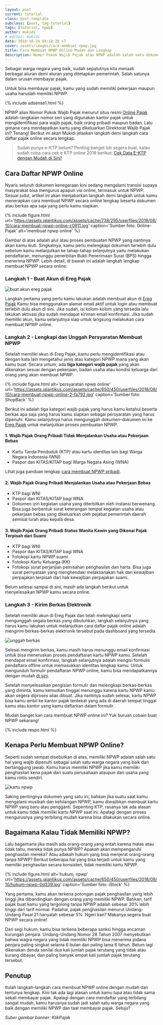 ```yaml
---
layout: post
current: tutorial
class: post-template
subclass: [post, tag-tutorial]
tags: [tutorial, npwp]
author: mukidi
# editor: mukidi
date: 2018-10-24 04:18:20 +7
cover: assets/images/cara-membuat-npwp.jpg
title: Cara Membuat NPWP Online Mudah dan Lengkap
description: Nomor Pokok Wajib Pajak atau NPWP adalah salah satu dokumen penting yang wajib dimiliki seorang warga negara yang memiliki pekerjaan atau usaha pribadi. Berikut ini uraian cara membuat NPWP online secara mudah, lengkap dengan berkas-berkas yang harus disiapkan.
---
```


Sebagai warga negara yang baik, sudah sepatutnya kita menaati berbagai aturan demi aturan yang ditetapkan pemerintah. Salah satunya dalam urusan membayar pajak.

Untuk bisa membayar pajak, kamu yang sudah memiliki pekerjaan maupun usaha haruslah memiliki NPWP.

{% include adsense1.html %}

NPWP alias Nomor Pokok Wajib Pajak menurut situs resmi [Online Pajak](https://www.online-pajak.com/) adalah rangkaian nomor seri yang digunakan kantor pajak untuk mengidentifikasi para wajib pajak, baik orang pribadi maupun badan. Lalu gimana cara mendapatkan kartu yang dikeluarkan Direktorat Wajib Pajak ini? Tenang! Berikut ini akan Mukidi jelaskan langkah demi langkah cara daftar pajak online secara lengkap.

> Sudah punya e-KTP belum? Penting banget loh segera buat, kalau sudah coba cara cek e KTP online 2018 berikut:
> [Cek Data E-KTP dengan Mudah di Sini!](/cara-cek-data-e-ktp-mudah)

## Cara Daftar NPWP Online

Nyaris seluruh dokumen kenegaraan kini sedang mengalami transisi supaya masyarakat bisa mengurus apapun via online, termasuk untuk NPWP. Sesuai judul, artikel ini akan menjabarkan langkah demi langkah untuk kamu menerapkan cara membuat NPWP secara online lengkap beserta dokumen atau berkas apa saja yang perlu kamu siapkan.

{% include figure.html url='https://assets.jalantikus.com/assets/cache/738/295/userfiles/2018/08/10/cara-membuat-npwp-online-c0911.jpg' caption='Sumber foto: Online-Pajak' alt='membuat npwp online' %}

Gambar di atas adalah alur atau proses pembuatan NPWP yang nantinya akan kamu ikuti. Singkatnya, kamu perlu melengkapi dokumen terlebih dulu sebelum kamu melanjutkan ke tahap-tahap selanjutnya yaitu melakukan pendaftaran, menunggu penerbitan Bukti Penerimaan Surat (BPS) hingga menerima NPWP. Lebih detail, di bawah ini adalah langkah lengkap membuat NPWP secara online:

### Langkah 1 - Buat Akun di Ereg Pajak

![buat akun ereg pajak](https://assets.jalantikus.com/assets/cache/500/346/userfiles/2018/08/10/cara-membuat-npwp-online-1-22cdc.jpg)

Langkah pertama yang perlu kamu lakukan adalah membuat akun di [Ereg Pajak](https://ereg.pajak.go.id/login) Kamu bisa menggunakan alamat email aktif untuk login atau membuat terlebih dulu akun di sini. Jika sudah, isi kolom-kolom yang tersedia lalu lakukan aktivasi jika sudah mendapat kiriman email konfirmasi. Jika sudah memiliki akun, kamu selanjutnya siap untuk langsung melakukan cara membuat NPWP online.

### Langkah 2 - Lengkapi dan Unggah Persyaratan Membuat NPWP

Setelah memiliki akun di Ereg Pajak, kamu perlu mengidentifikasi atau dengan kata lain mengetahui jenis atau kategori NPWP mana yang akan kamu buat. Secara umum, ada **tiga kategori wajib pajak** yang akan dikenakan sesuai dengan pekerjaan, badan usaha atau kondisi keluarga dari orang yang akan membuat NPWP.

{% include figure.html alt='persyaratan npwp online' url='https://assets.jalantikus.com/assets/cache/650/450/userfiles/2018/08/10/cara-membuat-npwp-online-2-fa792.jpg' caption='Sumber foto: ShopBack' %}

Berikut ini adalah tiga kategori wajib pajak yang harus kamu ketahui beserta berkas apa saja yang harus kamu siapkan sebagai persyaratan yang harus dipenuhi. Kamu selanjutnya harus mengunggah dokumen-dokumen ini ke [Ereg Pajak](https://ereg.pajak.go.id/login) untuk melanjutkan proses pembuatan NPWP.

#### 1. Wajib Pajak Orang Pribadi Tidak Menjalankan Usaha atau Pekerjaan Bebas

- Kartu Tanda Penduduk (KTP) atau kartu identitas lain bagi Warga Negara Indonesia (WNI)
- Paspor dan KITAS/KITAP bagi Warga Negara Asing (WNA)

Lihat juga panduan lengkap [cara membuat NPWP pribadi](https://www.paciran.com/cara-membuat-npwp-pribadi).

#### 2. Wajib Pajak Orang Pribadi Menjalankan Usaha atau Pekerjaan Bebas

- KTP bagi WNI
- Paspor dan KITAS/KITAP bagi WNA
- Dokumen izin kegiatan usaha yang diterbitkan oleh instansi berwenang. Bisa juga berbentuk surat keterangan tempat kegiatan usaha atau pekerjaan bebas yang dikeluarkan oleh pejabat pemerintah daerah semisal lurah atau kepala desa.

#### 3. Wajib Pajak Orang Pribadi Status Wanita Kawin yang Dikenai Pajak Terpisah dari Suami

- KTP bagi WNI
- Paspor dan KITAS/KITAP bagi WNA
- Fotokopi kartu NPWP suami
- Fotokopi Kartu Keluarga (KK)
- Fotokopi surat perjanjian pemisahan penghasilan dan harta. Bisa juga surat pernyataan yang menghendaki melaksanakan hak dan kewajiban perpajakan terpisah dari hak kewajiban perpajakan suami.

Belum selesai sampai di sini, masih ada langkah berikut untuk menyelesaikan NPWP kamu secara online. 

### Langkah 3 - Kirim Berkas Elektronik

Setelah memiliki akun di Ereg Pajak dan telah melengkapi serta mengunggah segala berkas yang dibutuhkan, langkah selanjutnya yang harus kamu lakukan untuk melanjutkan cara daftar pajak online adalah mengirim berkas-berkas elektronik tersebut pada dashboard yang tersedia.

![unggah berkas](https://assets.jalantikus.com/assets/cache/500/346/userfiles/2018/08/10/cara-membuat-npwp-online-3-1ef70.jpg)

Selesai mengirim berkas, kamu masih harus menunggu email konfirmasi untuk bisa meneruskan proses pendaftaran kartu NPWP kamu. Setelah mendapat email konfirmasi, langkah selanjutnya adalah mengisi formulis pendaftara offline untuk memasukkan identitas lengkap kamu. Untuk mengunduh formulir pendaftaran NPWP online, kamu bisa mendapatkannya dengan mudah [di sini](https://www.online-pajak.com/sites/pajak/files/uploaded-files/formulir-npwp.pdf).

Setelah menyelesaikan pengisian formulir dan melengkapi berkas-berkas yang diminta, kamu kemudian tinggal menunggu karena kartu NPWP kamu akan segera diproses alias dibuat. Jika nantinya sudah selesai, kartu NPWP bisa kamu ambil ke kantor pajak terdekat yang ada di daerah tempat tinggal kamu atau kantor yang kamu daftarkan dalam formulir.

Mudah banget kan cara membuat NPWP online ini? Yuk buruan cobain buat NPWP sekarang!

{% include respo.html %}

## Kenapa Perlu Membuat NPWP Online?

Seperti sudah sempat disebutkan di atas, memiliki NPWP adalah salah satu hal yang wajib dipenuhi sebagai salah satu warga negara yang baik dan bertanggung jawab. Kamu harus memiliki NPWP jika kamu memiliki penghasilan kena pajak dari suatu perusahaan ataupun dari usaha yang kamu rintis sendiri.

![kartu npwp](https://assets.jalantikus.com/assets/cache/650/450/userfiles/2018/08/10/kartu-npwp-88db8.jpg)

Saking pentingnya dokumen yang satu ini, bahkan jika suatu saat kamu mengalami musibah dan kehilangan NPWP, kamu diwajibkan membuat kartu NPWP yang baru atau pengganti. Sepenting KTP, rasanya tak ada alasan untuk kamu tidak memiliki kartu NPWP saat ini. Apalagi dengan proses mengurusnya yang terbilang mudah karena bisa dilakukan secara online.

## Bagaimana Kalau Tidak Memiliki NPWP?

Lalu bagaimana jika masih ada orang-orang yang entah karena malas atau tidak tahu, mereka tidak punya NPWP? Apakah akan mempengaruhi penghasilan mereka? Atau adakah hukum yang bisa menjerat orang-orang tanpa NPWP? Berikut beberapa hal yang bisa terjadi untuk kamu yang memiliki penghasilan secara konsisten, tidak memiliki kartu NPWP.

{% include figure.html alt='hukum, npwp' url='https://assets.jalantikus.com/assets/cache/650/450/userfiles/2018/08/10/hukum-npwp-0d339.jpg' caption='Sumber foto: iStock' %}

Yang pertama, kamu akan terkena potongan pajak penghasilan yang lebih tinggi jika dibandingkan dengan orang yang memiliki NPWP. Bahkan, tarif pajak buat kamu yang tergolong tanpa NPWP adalah sebesar 20% lebih tinggi dari tarif normal. Padahal, pajak penghasilan menurut Undang-Undang Pasal 21 hanyalah sebesar 5%. Ngeri kan? Makanya segera buat NPWP secara online!

Dari segi hukum, kamu bisa terkena beberapa sanksi hingga ancaman kurungan penjara. Undang-Undang Nomor 28 Tahun 2007 menyebutkan bahwa wagra negara yang tidak memiliki NPWP bisa menerima pidana penjara paling singkat selama 6 bulan dan paling lama 6 tahun. Belum lagi dikenakan denda senilai dua kali jumlah pajak terutang yang tidak atau kurang dibayar, dan paling banyak empat kali jumlah pajak terutang tersebut.   

## Penutup

Itulah langkah-langkah cara membuat NPWP online dengan mudah dan tentunya lengkap. Kini tak ada lagi alasan untuk kamu lupa atau tidak sama sekali membayar pajak. Apalagi dengan cara mendaftar yang terbilang sangat mudah, kamu harusnya sudah jadi salah satu warga negara yang baik dengan memiliki NPWP dan taat membayar pajak. Setuju?

_Suber gambar banner: KlikPajak_

